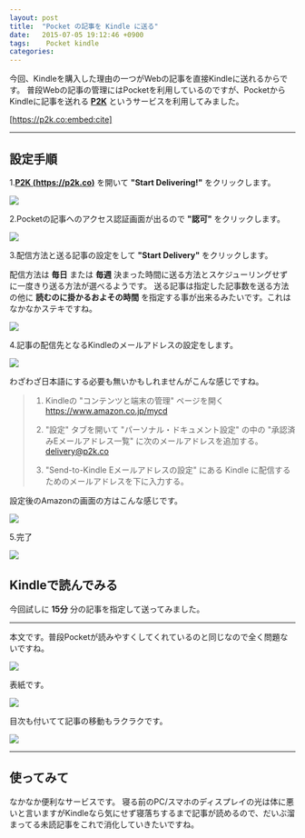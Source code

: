 ```yaml
---
layout: post
title:  "Pocket の記事を Kindle に送る"
date:   2015-07-05 19:12:46 +0900
tags:    Pocket kindle
categories:
---
```


今回、Kindleを購入した理由の一つがWebの記事を直接Kindleに送れるからです。
普段Webの記事の管理にはPocketを利用しているのですが、PocketからKindleに記事を送れる **[P2K](https://p2k.co)** というサービスを利用してみました。

[https://p2k.co:embed:cite]

***

## 設定手順

1.**[P2K (https://p2k.co)](https://p2k.co)** を開いて **"Start Delivering!"** をクリックします。

<span itemtype="http://schema.org/Photograph" itemscope="itemscope"><img class="magnifiable" src="https://lh3.googleusercontent.com/-sTwtMqDDNnk/VZjxvAftpmI/AAAAAAAAO24/qviBgLCScQo/s1024/01.png" itemprop="image"></span>

2.Pocketの記事へのアクセス認証画面が出るので **"認可"** をクリックします。

<span itemtype="http://schema.org/Photograph" itemscope="itemscope"><img class="magnifiable" src="https://lh3.googleusercontent.com/-AXJ3DH3vSEo/VZjxvLYBrqI/AAAAAAAAO24/HetK588lY7g/s1024/02.png" itemprop="image"></span>

3.配信方法と送る記事の設定をして **"Start Delivery"** をクリックします。

配信方法は **毎日** または **毎週** 決まった時間に送る方法とスケジューリングせずに一度きり送る方法が選べるようです。
送る記事は指定した記事数を送る方法の他に **読むのに掛かるおよその時間** を指定する事が出来るみたいです。これはなかなかステキですね。

<span itemtype="http://schema.org/Photograph" itemscope="itemscope"><img class="magnifiable" src="https://lh3.googleusercontent.com/-LHT787qy0ME/VZjxvOeJbCI/AAAAAAAAO24/MjZTnmk_yWs/s1024/03.png" itemprop="image"></span>

4.記事の配信先となるKindleのメールアドレスの設定をします。

<span itemtype="http://schema.org/Photograph" itemscope="itemscope"><img class="magnifiable" src="https://lh3.googleusercontent.com/-9ff0A9jUsMI/VZjxvJGxQMI/AAAAAAAAO24/u6NMRDDHXaI/s1024/04.png" itemprop="image"></span>

わざわざ日本語にする必要も無いかもしれませんがこんな感じですね。

> 1. Kindleの "コンテンツと端末の管理" ページを開く
> https://www.amazon.co.jp/mycd
> 
> 2. "設定" タブを開いて "パーソナル・ドキュメント設定" の中の "承認済みEメールアドレス一覧" に次のメールアドレスを追加する。
> delivery@p2k.co
> 
> 3. "Send-to-Kindle Eメールアドレスの設定" にある Kindle に配信するためのメールアドレスを下に入力する。

設定後のAmazonの画面の方はこんな感じです。

<span itemtype="http://schema.org/Photograph" itemscope="itemscope"><img class="magnifiable" src="https://lh3.googleusercontent.com/-032yXOFepaU/VZj7qp6U7uI/AAAAAAAAO4g/WUo1jKyWHig/s1024/06.png" itemprop="image"></span>

5.完了

<span itemtype="http://schema.org/Photograph" itemscope="itemscope"><img class="magnifiable" src="https://lh3.googleusercontent.com/-UmHyskT5RBM/VZkCyg9IdJI/AAAAAAAAO5c/0f_SYV499V8/s1024/05.png" itemprop="image"></span>

## Kindleで読んでみる

今回試しに **15分** 分の記事を指定して送ってみました。

***

本文です。普段Pocketが読みやすくしてくれているのと同じなので全く問題ないですね。

<span itemtype="http://schema.org/Photograph" itemscope="itemscope"><img class="magnifiable" src="https://lh3.googleusercontent.com/-s8huaNEguuY/VZjzvxjSQRI/AAAAAAAAO34/jHRNbpVEwuY/s1024/screenshot_2015_07_05T17_56_10%252B0900.png" itemprop="image"></span>

表紙です。

<span itemtype="http://schema.org/Photograph" itemscope="itemscope"><img class="magnifiable" src="https://lh3.googleusercontent.com/-kiIyRNL_vgc/VZjzvyyrgnI/AAAAAAAAO34/wOBluhDhDYw/s1024/screenshot_2015_07_05T17_56_47%252B0900.png" itemprop="image"></span>

目次も付いてて記事の移動もラクラクです。

<span itemtype="http://schema.org/Photograph" itemscope="itemscope"><img class="magnifiable" src="https://lh3.googleusercontent.com/-B1Zdx0ayfJg/VZjzv5XZtuI/AAAAAAAAO34/PDoFvSdC8yo/s1024/screenshot_2015_07_05T17_56_50%252B0900.png" itemprop="image"></span>

***

## 使ってみて

なかなか便利なサービスです。
寝る前のPC/スマホのディスプレイの光は体に悪いと言いますがKindleなら気にせず寝落ちするまで記事が読めるので、だいぶ溜まってる未読記事をこれで消化していきたいですね。



